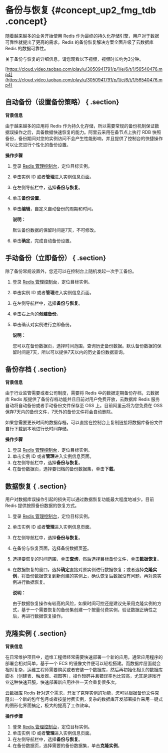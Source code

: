 # 备份与恢复 {#concept_up2_fmg_tdb .concept}

随着越来越多的业务开始使用 Redis 作为最终的持久化存储引擎，用户对于数据可靠性就提出了更高的需求。Redis 的备份恢复解决方案全面升级了云数据库 Redis 的数据可靠性。

关于备份与恢复的详细信息，请您观看以下视频，视频时长约为3分钟。

[https://cloud.video.taobao.com/play/u/3050941791/p/1/e/6/t/1/56540476.mp4](https://cloud.video.taobao.com/play/u/3050941791/p/1/e/6/t/1/56540476.mp4)

## 自动备份（设置备份策略） { .section}

**背景信息**

由于越来越多的应用将 Redis 作为持久化存储，所以需要常规的备份机制保证数据误操作之后，具备数据快速恢复的能力。阿里云采用在备节点上执行 RDB 快照备份，备份期间对您的实例访问不会产生性能影响，并且提供了控制台的快捷操作可以让您进行个性化的备份设置。

**操作步骤**

1.  登录 [Redis 管理控制台](https://kvstore.console.aliyun.com/)，定位目标实例。
2.  单击实例 ID 或者**管理**进入实例信息页面。
3.  在左侧导航栏中，选择**备份与恢复**。
4.  单击**备份设置**。
5.  单击**编辑**，自定义自动备份的周期和时间。

    **说明：** 

    默认备份数据的保留时间是7天，不可修改。

6.  单击**确定**，完成自动备份设置。

## 手动备份（立即备份） { .section}

除了备份常规设置外，您还可以在控制台上随机发起一次手工备份。

1.  登录 [Redis 管理控制台](https://kvstore.console.aliyun.com/)，定位目标实例。
2.  单击实例 ID 或者**管理**进入实例信息页面。
3.  在左侧导航栏中，选择**备份与恢复**。
4.  单击右上角的**创建备份**。
5.  单击确认对实例进行立即备份。

    **说明：** 

    您可以在备份数据页，选择时间范围，查询历史备份数据。默认备份数据的保留时间是7天，所以可以提供7天以内的历史备份数据查询。


## 备份存档 { .section}

**背景信息**

由于行业监管需要或者公司制度，需要将 Redis 中的数据定期备份存档，云数据库 Redis 版提供了备份存档功能并且目前对用户免费开放，云数据库 Redis 服务自动将自动备份或者手动备份文件保存至 OSS 上。目前阿里云将为您免费在 OSS 保存7天内的备份文件，7天外的备份文件将会自动删除。

如果您需要更长时间的数据存档，可以直接在控制台上复制链接将数据库备份文件自行下载到本地进行长时间存储。

**操作步骤**

1.  登录 [Redis 管理控制台](https://kvstore.console.aliyun.com/)，定位目标实例。
2.  单击实例 ID 或者**管理**进入实例信息页面。
3.  在左侧导航栏中，选择**备份与恢复**。
4.  在备份数据页，选择要归档的备份数据集，单击**下载**。

## 数据恢复 { .section}

用户对数据库误操作引起的损失可以通过数据恢复功能最大程度地减少。目前 Redis 提供按照备份数据的恢复方式。

1.  登录 [Redis 管理控制台](https://kvstore.console.aliyun.com/)，定位目标实例。
2.  单击实例 ID 或者**管理**进入实例信息页面。
3.  在左侧导航栏中，选择**备份与恢复**。
4.  在备份与恢复页面，选择备份数据页签。
5.  选择要恢复的时间范围，单击**查询**，然后选择目标备份文件，单击**数据恢复**。
6.  在数据恢复的窗口，选择**确定**直接对原实例进行数据恢复；或者选择**克隆实例**，将备份数据恢复到新创建的实例上，确认恢复后数据没有问题，再对原实例进行数据恢复。

    **说明：** 

    由于数据恢复操作有较高的风险，如果时间可控还是建议先采用克隆实例的方式，基于一个需要恢复的备份集创建一个按量付费实例，验证数据正确性之后，再进行数据恢复操作。


## 克隆实例 { .section}

**背景信息**

在日常维护项目中，运维工程师经常需要快速部署一个新的应用，通常应用程序的部署会相对简单，基于一个 ECS 的镜像文件便可以轻松搭建。而数据库层面就会相对复杂，运维工程师需要购买或者安装一个数据库，然后再初始化相关的数据库脚本（创建表、触发器、视图等），操作琐碎并且错误率也比较高，尤其是游戏行业这种快速开服，快速部署新应用往往一天会重复很多次。

云数据库 Redis 针对这个需求，开发了克隆实例的功能，您可以根据备份文件克隆出一个新的包年包月或者按量付费实例，复杂的数据库开发部署操作采用一键式的图形化界面搞定，极大的提高了工作效率。

**操作步骤**

1.  登录 [Redis 管理控制台](https://kvstore.console.aliyun.com/)，定位目标实例。
2.  单击实例 ID 或者**管理**进入实例信息页面。
3.  在左侧导航栏中，选择**备份与恢复**。
4.  在备份数据页，选择需要的备份数据集，单击**克隆实例**。

